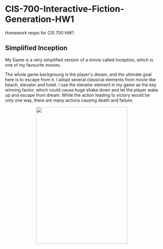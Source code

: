# CIS-700-Interactive-Fiction-Generation-HW1
Homework respo for CIS 700 HW1

## Simplified Inception
My Game is a very simplified version of a movie called Inception, which is one of my favourite movies. 

The whole game backgroung is the player's dream, and the ultimate goal here is to escape from it. I adopt several classical elements from movie like beach, elevator and hotel. I use the elevator element in my game as the key winning factor, which could cause huge shake down and let the player wake up and escape from dream. While the action leading to victory would be only one way, there are many actions causing death and failure. 

<div align=center><img src="https://github.com/CharonWangg/CIS-700-Interactive-Fiction-Generation-HW1/blob/main/IMG/Inception.png" width="300" height="450" />
